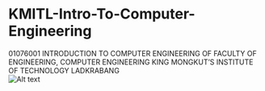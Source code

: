 # KMITL-Intro-To-Computer-Engineering
01076001 INTRODUCTION TO COMPUTER ENGINEERING OF
FACULTY OF ENGINEERING, COMPUTER ENGINEERING
KING MONGKUT’S INSTITUTE OF TECHNOLOGY LADKRABANG
<br/>
<img src="/koonn/Downloads/S__6397996.jpg" alt="Alt text" title="Optional title">
